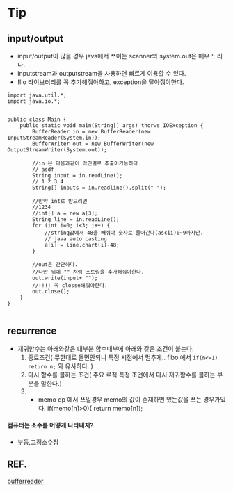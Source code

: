 # Tip



## input/output

* input/output이 많을 경우 java에서 쓰이는 scanner와 system.out은 매우 느리다.
* inputstream과 outputstream을 사용하면 빠르게 이용할 수 있다.
* !!io 라이브러리를 꼭 추가해줘야하고, exception을 달아줘야한다.

```
import java.util.*;
import java.io.*;


public class Main {
	public static void main(String[] args) thorws IOException {
		BufferReader in = new BufferReader(new InputStreamReader(System.in));
		BufferWriter out = new BufferWriter(new OutputStreamWriter(System.out));
		
		//in 은 다음과같이 라인별로 추출이가능하다
		// asdf
		String input = in.readLine(); 
		// 1 2 3 4
		String[] inputs = in.readline().split(" ");
		
		//만약 int로 받으려면
		//1234
		//int[] a = new a[3];
		String line = in.readLine();
		for (int i=0; i<3; i++) {
			//string값에서 48을 빼줘야 숫자로 들어간다(ascii)0~9까지만.
			// java auto casting
			a[i] = line.chart(i)-48;
		}
		
		//out은 간단하다.
		//다만 뒤에 "" 처럼 스트링을 추가해줘야한다.
		out.write(input+ "");
		//!!!! 꼭 closse해줘야한다.
		out.close();
	}
}


```

## recurrence

* 재귀함수는 아래와같은 대부분 함수내부에 아래와 같은 조건이 붙는다.
	1. 종료조건( 무한대로 돌면안되니 특정 시점에서 멈추게.. fibo 에서 `if(n<=1)  return n;` 와 유사하다. )
	2. 다시 함수를 콜하는  조건( 주요 로직 특정 조건에서 다시 재귀함수를 콜하는 부분을 말한다.)
	3. + memo dp 에서 쓰일경우 memo의 값이 존재하면 있는값을 쓰는 경우가있다. if(memo[n]>0){ return memo[n]);



#### 컴퓨터는 소수를 어떻게 나타내지?

* [부동,고정소수점](https://steemit.com/kr/@modolee/floating-point)




## REF.
[bufferreader](http://cocomo.tistory.com/507)
